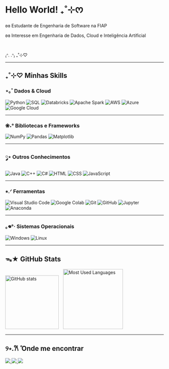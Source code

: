<h1>Hello World! ₊˚⊹ᰔ</h1>
<p>ʚɞ Estudante de Engenharia de Software na FIAP</p>
<p>ʚɞ Interesse em Engenharia de Dados, Cloud e Inteligência Artificial</p>
<br>
<p>₍ᐢ. .ᐢ₎ ₊˚⊹♡</p>

<hr>

<h2>₊˚⊹♡ Minhas Skills</h2>

<h3>⋆｡˚ Dados & Cloud</h3>
<p>
  <img alt="Python" src="https://img.shields.io/badge/Python-B7D3F2?logo=python&logoColor=4C4C4C">
  <img alt="SQL" src="https://img.shields.io/badge/SQL-BEC9FF?logo=postgresql&logoColor=4C4C4C">
  <img alt="Databricks" src="https://img.shields.io/badge/Databricks-FFC2D6?logo=databricks&logoColor=4C4C4C">
  <img alt="Apache Spark" src="https://img.shields.io/badge/Apache%20Spark-FFD4B8?logo=apachespark&logoColor=4C4C4C">
  <img alt="AWS" src="https://img.shields.io/badge/AWS-FFE5B4?logo=amazon-aws&logoColor=4C4C4C">
  <img alt="Azure" src="https://img.shields.io/badge/Azure-CAD9FF?logo=microsoftazure&logoColor=4C4C4C">
  <img alt="Google Cloud" src="https://img.shields.io/badge/Google%20Cloud-CFE7FF?logo=googlecloud&logoColor=4C4C4C">
</p>

<hr>

<h3>❀˖° Bibliotecas e Frameworks</h3>
<p>
  <img alt="NumPy" src="https://img.shields.io/badge/NumPy-CFE3FF?logo=numpy&logoColor=4C4C4C">
  <img alt="Pandas" src="https://img.shields.io/badge/Pandas-E6D9FF?logo=pandas&logoColor=4C4C4C">
  <img alt="Matplotlib" src="https://img.shields.io/badge/Matplotlib-BFE9E3?logo=matplotlib&logoColor=4C4C4C">
</p>

<hr>

<h3>༘⋆ Outros Conhecimentos</h3>
<p>
  <img alt="Java" src="https://img.shields.io/badge/Java-FFD6C9?logo=openjdk&logoColor=4C4C4C">
  <img alt="C++" src="https://img.shields.io/badge/C++-CFE4FF?logo=cplusplus&logoColor=4C4C4C">
  <img alt="C#" src="https://img.shields.io/badge/C%23-CDEAC0?logo=csharp&logoColor=4C4C4C">
  <img alt="HTML" src="https://img.shields.io/badge/HTML5-FFD1DA?logo=html5&logoColor=4C4C4C">
  <img alt="CSS" src="https://img.shields.io/badge/CSS3-CFE3FF?logo=css3&logoColor=4C4C4C">
  <img alt="JavaScript" src="https://img.shields.io/badge/JavaScript-FFF3B0?logo=javascript&logoColor=4C4C4C">
</p>

<hr>

<h3>⭑.ᐟ Ferramentas</h3>
<p>
  <img alt="Visual Studio Code" src="https://img.shields.io/badge/VS%20Code-CFE1FF?logo=visual-studio-code&logoColor=4C4C4C">
  <img alt="Google Colab" src="https://img.shields.io/badge/Google%20Colab-FFE7AF?logo=googlecolab&logoColor=4C4C4C">
  <img alt="Git" src="https://img.shields.io/badge/Git-FFC6BE?logo=git&logoColor=4C4C4C">
  <img alt="GitHub" src="https://img.shields.io/badge/GitHub-EDEDED?logo=github&logoColor=4C4C4C">
  <img alt="Jupyter" src="https://img.shields.io/badge/Jupyter-FFDDB3?logo=jupyter&logoColor=4C4C4C">
  <img alt="Anaconda" src="https://img.shields.io/badge/Anaconda-CFF5C8?logo=anaconda&logoColor=4C4C4C">
</p>

<hr>

<h3>｡𖦹°‧ Sistemas Operacionais</h3>
<p>
  <img alt="Windows" src="https://img.shields.io/badge/Windows-CBE4FF?logo=windows&logoColor=4C4C4C">
  <img alt="Linux" src="https://img.shields.io/badge/Linux-FFF1AC?logo=linux&logoColor=111111">
</p>

<hr>

<h2>ᯓ★ GitHub Stats</h2>

<p>
  <img 
    height="170" 
    style="padding-right: 10px;" 
    src="https://github-readme-stats.vercel.app/api?username=GeovannaSCunha&show_icons=true&border_radius=5&bg_color=fadce6&text_color=eb789f&icon_color=eb789f&title_color=eb789f" 
    alt="GitHub stats">
  <img 
    height="190" 
    src="https://github-readme-stats.vercel.app/api/top-langs/?username=GeovannaSCunha&layout=compact&border_radius=6&bg_color=fadce6&text_color=eb789f&icon_color=eb789f&title_color=eb789f&card_width=290" 
    alt="Most Used Languages">
</p>

<hr>

<h2>୨⋆.𐙚 ̊ Onde me encontrar</h2>
<p>
  <a href="https://www.linkedin.com/in/geovanna-silva-cunha-b027b1209/">
    <img src="https://img.shields.io/badge/LinkedIn-AFD7FF?style=for-the-badge&logo=linkedin&logoColor=004182">
  </a>
  <a href="mailto:geovanna.scunha@gmail.com">
    <img src="https://img.shields.io/badge/Gmail-FFD0D6?style=for-the-badge&logo=gmail&logoColor=7A1C1C">
  </a>
  <a href="https://github.com/GeovannaSCunha">
    <img src="https://img.shields.io/github/followers/GeovannaSCunha?label=follow&style=social">
  </a>
</p>
